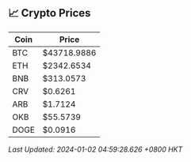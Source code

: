 ## 📈 Crypto Prices

| Coin | Price |
| ---- | ----- |
| BTC | $43718.9886 |
| ETH | $2342.6534 |
| BNB | $313.0573 |
| CRV | $0.6261 |
| ARB | $1.7124 |
| OKB | $55.5739 |
| DOGE | $0.0916 |

_Last Updated: 2024-01-02 04:59:28.626 +0800 HKT_